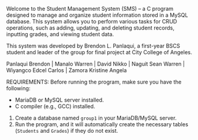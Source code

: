 Welcome to the Student Management System (SMS) – a C program designed to manage and organize student information stored in a MySQL database. This system allows you to perform various tasks for CRUD operations, such as adding, updating, and deleting student records, inputting grades, and viewing student data.

This system was developed by Brendon L. Panlaqui, a first-year BSCS student and leader of the group for final project at City College of Angeles. 

Panlaqui Brendon  |  Manalo Warren  |  David Nikko  |  Naguit Sean Warren  |  Wiyangco Edcel Carlos  |  Zamora Kristine Angela 

REQUIREMENTS: 
Before running the program, make sure you have the following:
- MariaDB or MySQL server installed.
- C compiler (e.g., GCC) installed.

1. Create a database named `group1` in your MariaDB/MySQL server.
2. Run the program, and it will automatically create the necessary tables (`Students` and `Grades`) if they do not exist.
